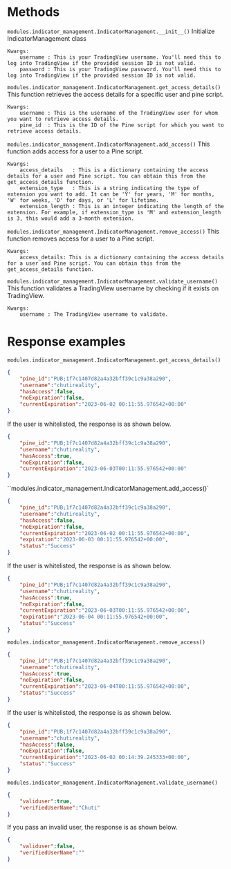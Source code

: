 # Methods
`modules.indicator_management.IndicatorManagement.__init__()`
Initialize IndicatorManagement class
```
Kwargs:
    username : This is your TradingView username. You'll need this to log into TradingView if the provided session ID is not valid.
    password : This is your TradingView password. You'll need this to log into TradingView if the provided session ID is not valid.
```

`modules.indicator_management.IndicatorManagement.get_access_details()`
This function retrieves the access details for a specific user and pine script.
```
Kwargs: 
    username : This is the username of the TradingView user for whom you want to retrieve access details.
    pine_id  : This is the ID of the Pine script for which you want to retrieve access details.
```

`modules.indicator_management.IndicatorManagement.add_access()`
This function adds access for a user to a Pine script.
```
Kwargs:
    access_details   : This is a dictionary containing the access details for a user and Pine script. You can obtain this from the get_access_details function.
    extension_type   : This is a string indicating the type of extension you want to add. It can be 'Y' for years, 'M' for months, 'W' for weeks, 'D' for days, or 'L' for lifetime.
    extension_length : This is an integer indicating the length of the extension. For example, if extension_type is 'M' and extension_length is 3, this would add a 3-month extension.
```

`modules.indicator_management.IndicatorManagement.remove_access()`
This function removes access for a user to a Pine script.
```
Kwargs:
    access_details: This is a dictionary containing the access details for a user and Pine script. You can obtain this from the get_access_details function.
```

`modules.indicator_management.IndicatorManagement.validate_username()`
This function validates a TradingView username by checking if it exists on TradingView.
```
Kwargs:
    username : The TradingView username to validate.
```

# Response examples
`modules.indicator_management.IndicatorManagement.get_access_details()`
```json
{
	"pine_id":"PUB;1f7c1407d82a4a32bff39c1c9a38a290",
	"username":"chutireality",
	"hasAccess":false,
	"noExpiration":false,
	"currentExpiration":"2023-06-02 00:11:55.976542+00:00"
}
```
If the user is whitelisted, the response is as shown below.
```json
{
	"pine_id":"PUB;1f7c1407d82a4a32bff39c1c9a38a290",
	"username":"chutireality",
	"hasAccess":true,
	"noExpiration":false,
	"currentExpiration":"2023-06-03T00:11:55.976542+00:00"
}
```

``modules.indicator_management.IndicatorManagement.add_access()`
```json
{
	"pine_id":"PUB;1f7c1407d82a4a32bff39c1c9a38a290",
	"username":"chutireality",
	"hasAccess":false,
	"noExpiration":false,
	"currentExpiration":"2023-06-02 00:11:55.976542+00:00",
	"expiration":"2023-06-03 00:11:55.976542+00:00",
	"status":"Success"
}
```
If the user is whitelisted, the response is as shown below.
```json
{
	"pine_id":"PUB;1f7c1407d82a4a32bff39c1c9a38a290",
	"username":"chutireality",
	"hasAccess":true,
	"noExpiration":false,
	"currentExpiration":"2023-06-03T00:11:55.976542+00:00",
	"expiration":"2023-06-04 00:11:55.976542+00:00",
	"status":"Success"
}
```

`modules.indicator_management.IndicatorManagement.remove_access()`
```json
{
	"pine_id":"PUB;1f7c1407d82a4a32bff39c1c9a38a290",
	"username":"chutireality",
	"hasAccess":true,
	"noExpiration":false,
	"currentExpiration":"2023-06-04T00:11:55.976542+00:00",
	"status":"Success"
}
```
If the user is whitelisted, the response is as shown below.
```json
{
	"pine_id":"PUB;1f7c1407d82a4a32bff39c1c9a38a290",
	"username":"chutireality",
	"hasAccess":false,
	"noExpiration":false,
	"currentExpiration":"2023-06-02 00:14:39.245333+00:00",
	"status":"Success"
}
```

`modules.indicator_management.IndicatorManagement.validate_username()`
```json
{
	"validuser":true,
	"verifiedUserName":"Chuti"
}
```
If you pass an invalid user, the response is as shown below.
```json
{
	"validuser":false,
	"verifiedUserName":""
}
```